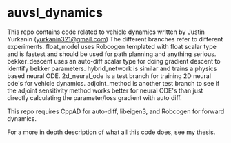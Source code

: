 # auvsl_dynamics
This repo contains code related to vehicle dynamics written by Justin Yurkanin (yurkanin321@gmail.com)
The different branches refer to different experiments.
float_model uses Robcogen templated with float scalar type and is fastest and should be used for path planning and anything serious.
bekker_descent uses an auto-diff scalar type for doing gradient descent to identify bekker parameters.
hybrid_network is similar and trains a physics based neural ODE.
2d_neural_ode is a test branch for training 2D neural ode's for vehicle dynamics.
adjoint_method is another test branch to see if the adjoint sensitivity method works better for neural ODE's than just directly calculating the parameter/loss gradient with auto diff.

This repo requires CppAD for auto-diff, libeigen3, and Robcogen for forward dynamics.

For a more in depth description of what all this code does, see my thesis.
